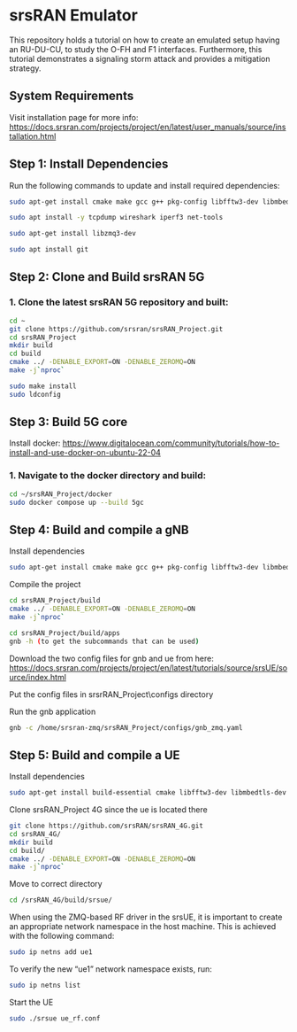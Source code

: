 # srsRAN Emulator

This repository holds a tutorial on how to create an emulated setup having an RU-DU-CU, to study the O-FH and F1 interfaces. Furthermore, this tutorial demonstrates a signaling storm attack and provides a mitigation strategy.

## System Requirements
Visit installation page for more info: https://docs.srsran.com/projects/project/en/latest/user_manuals/source/installation.html
## Step 1: Install Dependencies

Run the following commands to update and install required dependencies:

```bash
sudo apt-get install cmake make gcc g++ pkg-config libfftw3-dev libmbedtls-dev libsctp-dev libyaml-cpp-dev libgtest-dev
```

```bash
sudo apt install -y tcpdump wireshark iperf3 net-tools
```

```bash
sudo apt-get install libzmq3-dev
```

```bash
sudo apt install git
```

## Step 2: Clone and Build srsRAN 5G

### 1. Clone the latest srsRAN 5G repository and built:

```bash
cd ~
git clone https://github.com/srsran/srsRAN_Project.git
cd srsRAN_Project
mkdir build
cd build
cmake ../ -DENABLE_EXPORT=ON -DENABLE_ZEROMQ=ON
make -j`nproc`
```
```bash
sudo make install
sudo ldconfig
```

## Step 3: Build 5G core 
Install docker: https://www.digitalocean.com/community/tutorials/how-to-install-and-use-docker-on-ubuntu-22-04

### 1. Navigate to the docker directory and build:
```bash
cd ~/srsRAN_Project/docker
sudo docker compose up --build 5gc
```

## Step 4: Build and compile a gNB
Install dependencies
```bash
sudo apt-get install cmake make gcc g++ pkg-config libfftw3-dev libmbedtls-dev libsctp-dev libyaml-cpp-dev libgtest-dev libzmq3-dev git curl jq -y
```
Compile the project
```bash
cd srsRAN_Project/build
cmake ../ -DENABLE_EXPORT=ON -DENABLE_ZEROMQ=ON
make -j`nproc`
```
```bash
cd srsRAN_Project/build/apps
gnb -h (to get the subcommands that can be used)
```
Download the two config files for gnb and ue from here: https://docs.srsran.com/projects/project/en/latest/tutorials/source/srsUE/source/index.html 

Put the config files in srsrRAN_Project\configs directory 

Run the gnb application
```bash
gnb -c /home/srsran-zmq/srsRAN_Project/configs/gnb_zmq.yaml
```

## Step 5: Build and compile a UE 
Install dependencies
```bash
sudo apt-get install build-essential cmake libfftw3-dev libmbedtls-dev libboost-program-options-dev libconfig++-dev libsctp-dev git curl jq -y
```
Clone srsRAN_Project 4G since the ue is located there

```bash
git clone https://github.com/srsRAN/srsRAN_4G.git
cd srsRAN_4G/
mkdir build
cd build/
cmake ../ -DENABLE_EXPORT=ON -DENABLE_ZEROMQ=ON
make -j`nproc`
```
Move to correct directory
```bash
cd /srsRAN_4G/build/srsue/
```
When using the ZMQ-based RF driver in the srsUE, it is important to create an appropriate network namespace in the host machine. This is achieved with the following command:
```bash
sudo ip netns add ue1
```

To verify the new “ue1” network namespace exists, run:
```bash
sudo ip netns list
```

Start the UE
```bash
sudo ./srsue ue_rf.conf
```


